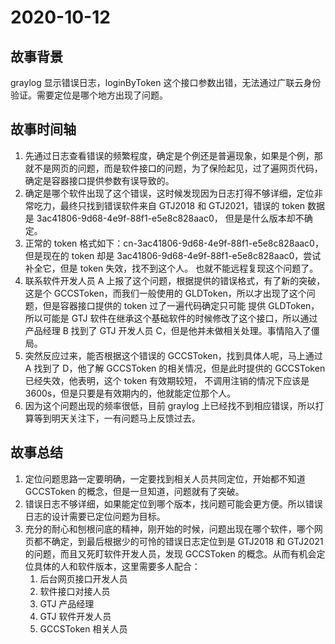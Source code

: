 # 2020-10-12

## 故事背景

graylog 显示错误日志，loginByToken 这个接口参数出错，无法通过广联云身份验证。需要定位是哪个地方出现了问题。

## 故事时间轴

1. 先通过日志查看错误的频繁程度，确定是个例还是普遍现象，如果是个例，那就不是网页的问题，而是软件接口的问题，为了保险起见，过了遍网页代码，确定是容器接口提供参数有误导致的。
2. 确定是哪个软件出现了这个错误，这时候发现因为日志打得不够详细，定位非常吃力，最终只找到错误软件来自 GTJ2018 和 GTJ2021，错误的 token 数据是 3ac41806-9d68-4e9f-88f1-e5e8c828aac0，
   但是是什么版本却不确定。
3. 正常的 token 格式如下：cn-3ac41806-9d68-4e9f-88f1-e5e8c828aac0，但是现在的 token 却是 3ac41806-9d68-4e9f-88f1-e5e8c828aac0，尝试补全它，但是 token 失效，找不到这个人。
   也就不能远程复现这个问题了。
4. 联系软件开发人员 A 上报了这个问题，根据提供的错误格式，有了新的突破，这是个 GCCSToken，而我们一般使用的 GLDToken，所以才出现了这个问题，但是容器接口提供的 token 过了一遍代码确定只可能
   提供 GLDToken，所以可能是 GTJ 软件在继承这个基础软件的时候修改了这个接口，所以通过产品经理 B 找到了 GTJ 开发人员 C，但是他并未做相关处理。事情陷入了僵局。
5. 突然反应过来，能否根据这个错误的 GCCSToken，找到具体人呢，马上通过 A 找到了 D，他了解 GCCSToken 的相关情况，但是此时提供的 GCCSToken 已经失效，他表明，这个 token 有效期较短，
   不调用注销的情况下应该是 3600s，但是只要是有效期内的，他就能定位那个人。
6. 因为这个问题出现的频率很低，目前 graylog 上已经找不到相应错误，所以打算等到明天关注下，一有问题马上反馈过去。

## 故事总结

1. 定位问题思路一定要明确，一定要找到相关人员共同定位，开始都不知道 GCCSToken 的概念，但是一旦知道，问题就有了突破。
2. 错误日志不够详细，如果能定位到哪个版本，找问题可能会更方便。所以错误日志的设计需要已定位问题为目标。
3. 充分的耐心和刨根问底的精神，刚开始的时候，问题出现在哪个软件，哪个网页都不确定，到最后根据少的可怜的错误日志定位到是 GTJ2018 和 GTJ2021 的问题，而且又死盯软件开发人员，发现 GCCSToken 的概念。从而有机会定位具体的人和软件版本，这里需要多人配合：
   1. 后台网页接口开发人员
   2. 软件接口对接人员
   3. GTJ 产品经理
   4. GTJ 软件开发人员
   5. GCCSToken 相关人员
